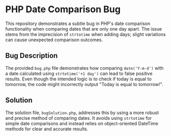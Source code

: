 # PHP Date Comparison Bug

This repository demonstrates a subtle bug in PHP's date comparison functionality when comparing dates that are only one day apart.  The issue stems from the imprecision of `strtotime` when adding days; slight variations can cause unexpected comparison outcomes.

## Bug Description

The provided `bug.php` file demonstrates how comparing `date('Y-m-d')` with a date calculated using `strtotime('+1 day')` can lead to false positive results. Even though the intended logic is to check if today is equal to tomorrow, the code might incorrectly output "Today is equal to tomorrow!".

## Solution

The solution file, `bugSolution.php`, addresses this by using a more robust and precise method of comparing dates.  It avoids using `strtotime` for simple date comparisons and instead relies on object-oriented DateTime methods for clear and accurate results.
